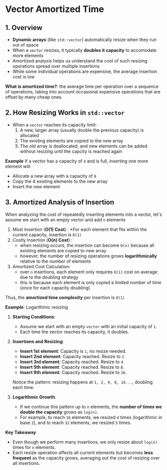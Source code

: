 # Vector Amortized Time

## 1. Overview
- **Dynamic arrays** (like `std::vector`) automatically resize when they run out of space 
- When a `vector` resizes, it typically **doubles it capacity** to accomodate more elements
- Amortized analysis helps us understand the cost of such resizing operations spread over multiple insertions
- While some individual operations are expensive, the average insertion cost is low

**What is amortized time?**: the average time per operation over a sequence of operations, taking into account occasional expensive operations that are offset by many cheap ones.

## 2. How Resizing Works in `std::vector`
- When a `vector` reaches its capacity limit:
    1. A new, larger array (usually double the previous capacity) is allocated
    2. The existing elements are copied to the new array
    3. The old array is deallocated, and new elements can be added without resizing until the capcity is reached again

**Example**
If a vector has a capacity of `4` and is full, inserting one more element will:
- Allocate a new array with a capacity of `8`
- Copy the 4 existing elements to the new array
- Insert the new element

## 3. Amortized Analysis of Insertion
When analyzing the cost of repeatedly inserting elements into a vector, let's assume we start with an empty vector and add `n` elements

1. Most Insertion (**O(1) Cost**) : *For each element that fits within the current capacity, insertion is `O(1)`
2. Costly Insertion (**O(n) Cost**) :
    - when resizing occurs, the insertion can become `O(n)` because all existing elements are copied to new array
    - however, the number of resizing operations grows **logarithmically** relative to the number of elements
3. Amortized Cost Calculation:
    - over `n` insertions, each element only requires `O(1)` cost on average due to the doubling strategy 
    - this is because each element is only copied a limited number of time (once for each capacity doubling)

Thus, the **amortized time complexity** per insertion is `O(1)`

**Example**: Logarithmic resizing

1. **Starting Conditions**:
   - Assume we start with an empty `vector` with an initial capacity of `1`.
   - Each time the vector reaches its capacity, it doubles.

2. **Insertions and Resizing**:
   - **Insert 1st element**: Capacity is `1`, no resize needed.
   - **Insert 2nd element**: Capacity reached. Resize to `2`.
   - **Insert 3rd element**: Capacity reached. Resize to `4`.
   - **Insert 5th element**: Capacity reached. Resize to `8`.
   - **Insert 9th element**: Capacity reached. Resize to `16`.
   
   Notice the pattern: resizing happens at `1, 2, 4, 8, 16...`, doubling each time.

3. **Logarithmic Growth**:
   - If we continue this pattern up to `n` elements, the **number of times we double the capacity** grows as `log(n)`.
   - For example, to reach `16` elements, we resized `4` times (logarithmic in base `2`), and to reach `32` elements, we resized `5` times.

**Key Takeaway**
- Even though we perform many insertions, we only resize about `log(n)` times for `n` elements.
- Each resize operation affects all current elements but becomes **less frequent** as the capacity grows, averaging out the cost of resizing over all insertions.